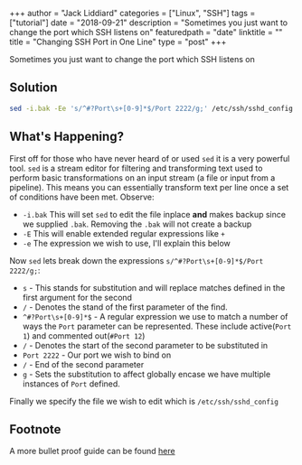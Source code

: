 +++
author = "Jack Liddiard"
categories = ["Linux", "SSH"]
tags = ["tutorial"]
date = "2018-09-21"
description = "Sometimes you just want to change the port which SSH listens on"
featuredpath = "date"
linktitle = ""
title = "Changing SSH Port in One Line"
type = "post"
+++


Sometimes you just want to change the port which SSH listens on

## Solution
```bash
sed -i.bak -Ee 's/^#?Port\s+[0-9]*$/Port 2222/g;' /etc/ssh/sshd_config
```

## What's Happening?

First off for those who have never heard of or used `sed` it is a very powerful tool. `sed` is a stream editor for filtering and transforming text used to perform basic transformations on an input stream (a file or input from a  pipeline). This means you can essentially transform text per line once a set of conditions have been met. Observe:

* `-i.bak` This will set `sed` to edit the file inplace **and** makes backup since we supplied `.bak`. Removing the `.bak` will not create a backup
* `-E` This will enable extended regular expressions like `+`
* `-e` The expression we wish to use, I'll explain this below

Now `sed` lets break down the expressions `s/^#?Port\s+[0-9]*$/Port 2222/g;`:

* `s` - This stands for substitution and will replace matches defined in the first argument for the second
* `/` - Denotes the stand of the first parameter of the find.
* `^#?Port\s+[0-9]*$` - A regular expression we use to match a number of ways the `Port` parameter can be represented. These include active(`Port 1`) and commented out(`#Port 12`)
* `/` - Denotes the start of the second parameter to be substituted in
* `Port 2222` - Our port we wish to bind on
* `/` - End of the second parameter
* `g` - Sets the substitution to affect globally encase we have multiple instances of `Port` defined.

Finally we specify the file we wish to edit which is `/etc/ssh/sshd_config`

## Footnote
A more bullet proof guide can be found [here](/blog/hardening-ssh-in-one-line)
